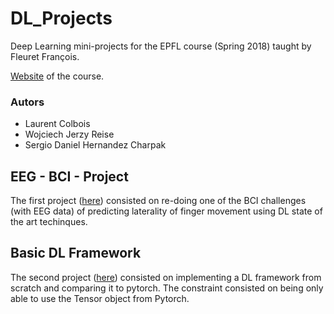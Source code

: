 # DL_Projects

Deep Learning mini-projects for the EPFL course (Spring 2018) taught by Fleuret François.

 [Website](https://fleuret.org/ee559/) of the course.

### Autors

* Laurent Colbois
* Wojciech Jerzy Reise
* Sergio Daniel Hernandez Charpak

## EEG - BCI - Project
The first project ([here](https://github.com/sercharpak/DL_Projects/tree/master/EEG-BCI-Project/)) consisted on re-doing one of the 
BCI challenges (with EEG data) of predicting laterality of finger movement 
using DL state of the art techinques.

## Basic DL Framework
The second project ([here](https://github.com/sercharpak/DL_Projects/tree/master/Basic-DL-Framework-Project/)) consisted on implementing a DL 
framework from scratch and comparing it to pytorch. The constraint consisted 
on being only able to use the Tensor object from Pytorch.

